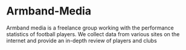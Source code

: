 # Armband-Media
Armband media is a freelance group working with the performance statistics of football players. We collect data from various sites on the internet and provide an in-depth review of players and clubs 

